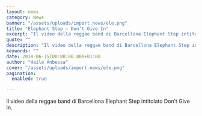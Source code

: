 ```yaml
---
layout: news
category: News
banner: "/assets/uploads/import.news/ele.png"
title: "Elephant Step – Don’t Give In"
excerpt: "Il video della reggae band di Barcellona Elephant Step intitolato Don’t Give In"
quote: ""
description: "Il video della reggae band di Barcellona Elephant Step intitolato Don’t Give In"
keywords: ""
date: 2018-06-15T00:00:00.000+01:00
author: "Haile Anbessa"
cover: "/assets/uploads/import.news/ele.png"
pagination:
  enabled: true

---
```


Il video della reggae band di Barcellona Elephant Step intitolato Don’t Give In.